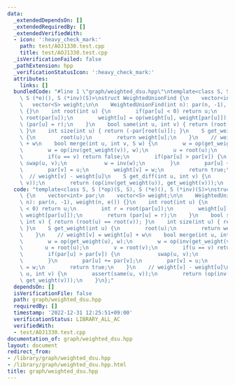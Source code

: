 ```yaml
---
data:
  _extendedDependsOn: []
  _extendedRequiredBy: []
  _extendedVerifiedWith:
  - icon: ':heavy_check_mark:'
    path: test/AOJ1330.test.cpp
    title: test/AOJ1330.test.cpp
  _isVerificationFailed: false
  _pathExtension: hpp
  _verificationStatusIcon: ':heavy_check_mark:'
  attributes:
    links: []
  bundledCode: "#line 1 \"graph/weighted_dsu.hpp\"\ntemplate<class S, S (*op)(S, S),\
    \ S (*e)(), S (*inv)(S)>\nstruct WeightedUnionFind {\n    vector<int> par;\n \
    \   vector<S> weight;\n\n    WeightedUnionFind(int n): par(n, -1), weight(n, e())\
    \ {}\n    int root(int u) {\n        if(par[u] < 0) return u;\n        int r =\
    \ root(par[u]);\n        weight[u] = op(weight[u], weight[par[u]]);\n        return\
    \ (par[u] = r);\n    }\n    bool same(int u, int v) { return (root(u) == root(v));\
    \ }\n    int size(int u) { return (-par[root(u)]); }\n    S get_weight(int u)\
    \ {\n        root(u);\n        return weight[u];\n    }\n    // weight[v] = weight[u]\
    \ + w\n    bool merge(int u, int v, S w) {\n        w = op(get_weight(u), w);\n\
    \        w = op(inv(get_weight(v)), w);\n        u = root(u);\n        v = root(v);\n\
    \        if(u == v) return false;\n        if(par[u] > par[v]) {\n           \
    \ swap(u, v);\n            w = inv(w);\n        }\n        par[u] += par[v];\n\
    \        par[v] = u;\n        weight[v] = w;\n        return true;\n    }\n  \
    \  // weight[v] - weight[u]\n    S get_diff(int u, int v) {\n        assert(same(u,\
    \ v));\n        return (op(inv(get_weight(u)), get_weight(v)));\n    }\n};\n"
  code: "template<class S, S (*op)(S, S), S (*e)(), S (*inv)(S)>\nstruct WeightedUnionFind\
    \ {\n    vector<int> par;\n    vector<S> weight;\n\n    WeightedUnionFind(int\
    \ n): par(n, -1), weight(n, e()) {}\n    int root(int u) {\n        if(par[u]\
    \ < 0) return u;\n        int r = root(par[u]);\n        weight[u] = op(weight[u],\
    \ weight[par[u]]);\n        return (par[u] = r);\n    }\n    bool same(int u,\
    \ int v) { return (root(u) == root(v)); }\n    int size(int u) { return (-par[root(u)]);\
    \ }\n    S get_weight(int u) {\n        root(u);\n        return weight[u];\n\
    \    }\n    // weight[v] = weight[u] + w\n    bool merge(int u, int v, S w) {\n\
    \        w = op(get_weight(u), w);\n        w = op(inv(get_weight(v)), w);\n \
    \       u = root(u);\n        v = root(v);\n        if(u == v) return false;\n\
    \        if(par[u] > par[v]) {\n            swap(u, v);\n            w = inv(w);\n\
    \        }\n        par[u] += par[v];\n        par[v] = u;\n        weight[v]\
    \ = w;\n        return true;\n    }\n    // weight[v] - weight[u]\n    S get_diff(int\
    \ u, int v) {\n        assert(same(u, v));\n        return (op(inv(get_weight(u)),\
    \ get_weight(v)));\n    }\n};"
  dependsOn: []
  isVerificationFile: false
  path: graph/weighted_dsu.hpp
  requiredBy: []
  timestamp: '2022-12-31 12:25:51+09:00'
  verificationStatus: LIBRARY_ALL_AC
  verifiedWith:
  - test/AOJ1330.test.cpp
documentation_of: graph/weighted_dsu.hpp
layout: document
redirect_from:
- /library/graph/weighted_dsu.hpp
- /library/graph/weighted_dsu.hpp.html
title: graph/weighted_dsu.hpp
---
```


